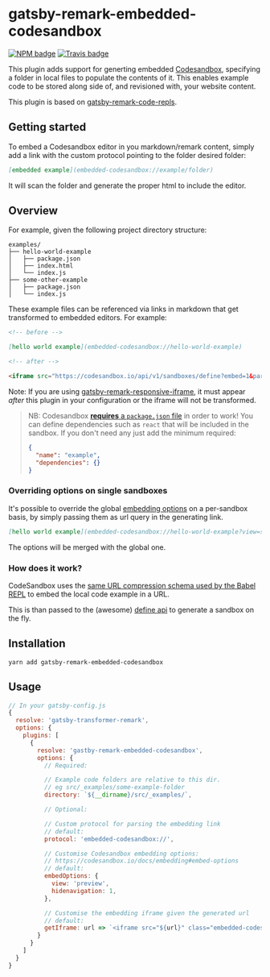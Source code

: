 # gatsby-remark-embedded-codesandbox

[![NPM badge](https://img.shields.io/npm/v/gatsby-remark-embedded-codesandbox.svg?style=flat-square)](https://www.npmjs.com/package/gatsby-remark-embedded-codesandbox)
[![Travis badge](https://img.shields.io/travis/elboman/gatsby-remark-embedded-codesandbox.svg?branch=master&style=flat-square)](https://travis-ci.org/elboman/gatsby-remark-embedded-codesandbox)

This plugin adds support for generting embedded [Codesandbox](https://codesandbox.io/), specifying a folder in local files to populate the contents of it.
This enables example code to be stored along side of, and revisioned with, your website content.

This plugin is based on [gatsby-remark-code-repls](https://github.com/gatsbyjs/gatsby/tree/master/packages/gatsby-remark-code-repls).

## Getting started

To embed a Codesandbox editor in you markdown/remark content, simply add a link with the custom protocol pointing to the folder desired folder:

```md
[embedded example](embedded-codesandbox://example/folder)
```

It will scan the folder and generate the proper html to include the editor.

## Overview

For example, given the following project directory structure:

```
examples/
├── hello-world-example
│   ├── package.json
│   ├── index.html
│   └── index.js
├── some-other-example
│   ├── package.json
│   └── index.js
```

These example files can be referenced via links in markdown that get transformed
to embedded editors. For example:

```md
<!-- before -->

[hello world example](embedded-codesandbox://hello-world-example)

<!-- after -->

<iframe src="https://codesandbox.io/api/v1/sandboxes/define?embed=1&parameters=N4IgZglgNgpgziAXKADgQwMYGs0HMYB0AVnAPYB2SoGFALjObVSOWgLYxIgwAe7KsEAF8hAGhARyAE14EAFrTZRmNRgyaIQAHgVKAfFoBGpKQE8DAemNnLuqHuHjJMnsQTIQq-oy6q4tAAIwUlIAgF4AgB0QQzQAJ2iAbmERIA&query=hidenavigation%3D1%26view%3Dpreview" style="width:100%; height:500px; border:0; border-radius: 4px; overflow:hidden;\\" sandbox="allow-modals allow-forms allow-popups allow-scripts allow-same-origin"></iframe>
```

Note: If you are using [gatsby-remark-responsive-iframe](https://github.com/gatsbyjs/gatsby/tree/master/packages/gatsby-remark-responsive-iframe), it must appear *after* this plugin in your configuration or the iframe will not be transformed.

> NB: Codesandbox [**requires** a `package.json` file](https://codesandbox.io/docs/importing#how-it-works) in order to work!
> You can define dependencies such as `react` that will be included in the sandbox.
> If you don't need any just add the minimum required:
>
> ```json
> {
>   "name": "example",
>   "dependencies": {}
> }
> ```

### Overriding options on single sandboxes

It's possible to override the global [embedding options](https://codesandbox.io/docs/embedding#embed-options) on a per-sandbox basis, by simply passing them as url query in the generating link.

```md
[hello world example](embedded-codesandbox://hello-world-example?view=split)
```

The options will be merged with the global one.

### How does it work?

CodeSandbox uses the [same URL compression schema used by the Babel REPL](https://github.com/babel/website/blob/c9dd1f516985f7267eb58c286789e0c66bc0a21d/js/repl/UriUtils.js#L22-L26) to embed the local code example in a URL.

This is than passed to the (awesome) [define api](https://codesandbox.io/docs/importing#define-api) to generate a sandbox on the fly.

## Installation

`yarn add gatsby-remark-embedded-codesandbox`

## Usage

```javascript
// In your gatsby-config.js
{
  resolve: 'gatsby-transformer-remark',
  options: {
    plugins: [
      {
        resolve: 'gastby-remark-embedded-codesandbox',
        options: {
          // Required:

          // Example code folders are relative to this dir.
          // eg src/_examples/some-example-folder
          directory: `${__dirname}/src/_examples/`,

          // Optional:

          // Custom protocol for parsing the embedding link
          // default:
          protocol: 'embedded-codesandbox://',

          // Customise Codesandbox embedding options:
          // https://codesandbox.io/docs/embedding#embed-options
          // default:
          embedOptions: {
            view: 'preview',
            hidenavigation: 1,
          },

          // Customise the embedding iframe given the generated url
          // default:
          getIframe: url => `<iframe src="${url}" class="embedded-codesandbox" sandbox="allow-modals allow-forms allow-popups allow-scripts allow-same-origin"></iframe>`
        }
      }
    ]
  }
}
```
